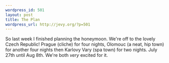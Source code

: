 ```yaml
--- 
wordpress_id: 501
layout: post
title: The Plan
wordpress_url: http://jevy.org/?p=501
---
```

So last week I finished planning the honeymoon.  We're off to the lovely Czech Republic!  Prague (cliche) for four nights, Olomouc (a neat, hip town) for another four nights then Karlovy Vary (spa town) for two nights.  July 27th until Aug 8th.  We're both _very_ excited for it.
